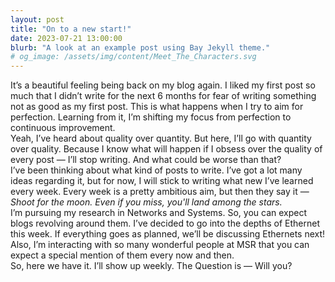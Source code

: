 ```yaml
---
layout: post
title: "On to a new start!"
date: 2023-07-21 13:00:00
blurb: "A look at an example post using Bay Jekyll theme."
# og_image: /assets/img/content/Meet_The_Characters.svg
---
```


It’s a beautiful feeling being back on my blog again. I liked my first post so much that I didn’t write for the next 6 months for fear of writing something not as good as my first post. This is what happens when I try to aim for perfection. Learning from it, I’m shifting my focus from perfection to continuous improvement.
<br>
Yeah, I’ve heard about quality over quantity. But here, I’ll go with quantity over quality. Because I know what will happen if I obsess over the quality of every post — I’ll stop writing. And what could be worse than that?
<br>
I’ve been thinking about what kind of posts to write. I’ve got a lot many ideas regarding it, but for now, I will stick to writing what new I’ve learned every week. Every week is a pretty ambitious aim, but then they say it — <i>Shoot for the moon. Even if you miss, you'll land among the stars.</i>
<br>
I’m pursuing my research in Networks and Systems. So, you can expect blogs revolving around them. I’ve decided to go into the depths of Ethernet this week. If everything goes as planned, we’ll be discussing Ethernets next! Also, I’m interacting with so many wonderful people at MSR that you can expect a special mention of them every now and then.
<br>
So, here we have it. I’ll show up weekly. The Question is — Will you?

